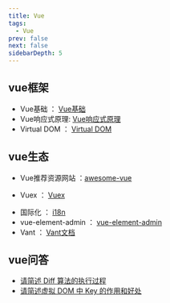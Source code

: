 ```yaml
---
title: Vue
tags:
  - Vue
prev: false
next: false
sidebarDepth: 5
---
```


## vue框架
- Vue基础 ： [Vue基础](./vue-base/01.md)
- Vue响应式原理: [Vue响应式原理](./vue-observe/01.md)
- Virtual DOM ： [Virtual DOM](./virtual-dom/01.md)
<!-- // TODO -->
<!-- - Vue源码 ： [Vue源码](./vue-source-code/01.md) -->

## vue生态
- Vue推荐资源网站 ：[awesome-vue](https://github.com/vuejs/awesome-vue)
<!-- - Vue Router ： [Vue Router](./vue-router/01.md) -->
- Vuex ： [Vuex](./vuex/01vuex.md)
<!-- - Vuepress ： [Vuepress](./vuepress/01.md) -->
- 国际化 ： [i18n](./i18n/01.md)
- vue-element-admin ： [vue-element-admin](./vue-element-admin/01.md)
- Vant ： [Vant文档](./vant/01.md)

## vue问答
<!-- // TODO -->
<!-- - [请简述 Vue 首次渲染的过程](./vue-source-code/Q&A.html#三、请简述-vue-首次渲染的过程) -->
<!-- - [请简述 Vue 响应式原理](./vue-observe/03.html#五、请简述-vue-响应式原理) -->
- [请简述 Diff 算法的执行过程](./virtual-dom/04.html#四、请简述-diff-算法的执行过程)
- [请简述虚拟 DOM 中 Key 的作用和好处](./virtual-dom/04.html#五、请简述虚拟-dom-中-key-的作用和好处)
<!-- // TODO -->
<!-- - [请简述 Vue 中模板编译的过程](./vue-source-code/Q&A.html#一、请简述-vue-中模板编译的过程。) -->
